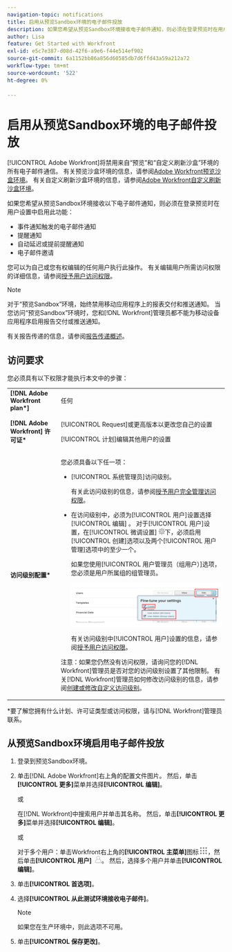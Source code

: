 ```yaml
---
navigation-topic: notifications
title: 启用从预览Sandbox环境的电子邮件投放
description: 如果您希望从预览Sandbox环境接收电子邮件通知，则必须在登录预览时在用户设置中启用此功能。
author: Lisa
feature: Get Started with Workfront
exl-id: e5c7e387-d08d-42f6-a9e6-f44e514ef902
source-git-commit: 6a1152bb86a856d60585db7d6ffd43a59a212a72
workflow-type: tm+mt
source-wordcount: '522'
ht-degree: 0%

---
```


# 启用从预览Sandbox环境的电子邮件投放

[!UICONTROL Adobe Workfront]将禁用来自“预览”和“自定义刷新沙盒”环境的所有电子邮件通信。 有关预览沙盒环境的信息，请参阅[Adobe Workfront预览沙盒环境](../../administration-and-setup/set-up-workfront/workfront-testing-environments/wf-preview-sandbox-environment.md)。 有关自定义刷新沙盒环境的信息，请参阅[Adobe Workfront自定义刷新沙盒环境](../../administration-and-setup/set-up-workfront/workfront-testing-environments/wf-custom-refresh-sandbox-environment.md)。

如果您希望从预览Sandbox环境接收以下电子邮件通知，则必须在登录预览时在用户设置中启用此功能：

* 事件通知触发的电子邮件通知
* 提醒通知
* 自动延迟或提前提醒通知
* 电子邮件邀请

您可以为自己或您有权编辑的任何用户执行此操作。 有关编辑用户所需访问权限的详细信息，请参阅[授予用户访问权限](../../administration-and-setup/add-users/configure-and-grant-access/grant-access-other-users.md)。

>[!NOTE]
>
>对于“预览Sandbox”环境，始终禁用移动应用程序上的报表交付和推送通知。 当您访问“预览Sandbox”环境时，您和[!DNL Workfront]管理员都不能为移动设备应用程序启用报告交付或推送通知。
>
>有关报告传递的信息，请参阅[报告传递概述](../../reports-and-dashboards/reports/creating-and-managing-reports/set-up-report-deliveries.md)。

## 访问要求

您必须具有以下权限才能执行本文中的步骤：

<table style="table-layout:auto"> 
 <col> 
 </col> 
 <col> 
 </col> 
 <tbody> 
  <tr> 
   <td role="rowheader"><strong>[!DNL Adobe Workfront plan*]</strong></td> 
   <td> <p>任何</p> </td> 
  </tr> 
  <tr> 
   <td role="rowheader"><strong>[!DNL Adobe Workfront] 许可证*</strong></td> 
   <td> <p>[!UICONTROL Request]或更高版本以更改您自己的设置</p> <p>[!UICONTROL 计划]编辑其他用户的设置</p> </td> 
  </tr> 
  <tr> 
   <td role="rowheader"><strong>访问级别配置*</strong></td> 
   <td> <p>您必须具备以下任一项：</p> 
    <ul> 
     <li> <p>[!UICONTROL 系统管理员]访问级别。</p> <p> 有关此访问级别的信息，请参阅<a href="../../administration-and-setup/add-users/configure-and-grant-access/grant-a-user-full-administrative-access.md" class="MCXref xref">授予用户完全管理访问权限</a>。 </p> </li> 
     <li> <p>在访问级别中，必须为[!UICONTROL 用户]设置选择[!UICONTROL 编辑] 。 对于[!UICONTROL 用户]设置，在[!UICONTROL 微调设置] <img src="assets/gear-icon-in-access-levels.png">下，必须启用[!UICONTROL 创建]选项以及两个[!UICONTROL 用户管理]选项中的至少一个。 </p> <p>如果您使用[!UICONTROL 用户管理员（组用户）]选项，您必须是用户所属组的组管理员。</p> <p> <img src="assets/access-req-users-350x101.png" style="width: 350;height: 101;"> </p> <p>有关访问级别中[!UICONTROL 用户]设置的信息，请参阅<a href="../../administration-and-setup/add-users/configure-and-grant-access/grant-access-other-users.md" class="MCXref xref">授予用户访问权限</a>。</p> </li> 
    </ul> <p>注意：如果您仍然没有访问权限，请询问您的[!DNL Workfront]管理员是否对您的访问级别设置了其他限制。 有关[!DNL Workfront]管理员如何修改访问级别的信息，请参阅<a href="../../administration-and-setup/add-users/configure-and-grant-access/create-modify-access-levels.md" class="MCXref xref">创建或修改自定义访问级别</a>。</p> </td> 
  </tr> 
 </tbody> 
</table>

&#42;要了解您拥有什么计划、许可证类型或访问权限，请与[!DNL Workfront]管理员联系。

## 从预览Sandbox环境启用电子邮件投放

1. 登录到预览Sandbox环境。
1. 单击[!DNL Adobe Workfront]右上角的配置文件图片。 然后，单击&#x200B;**[!UICONTROL 更多]**&#x200B;菜单并选择&#x200B;**[!UICONTROL 编辑]**。

   或

   在[!DNL Workfront]中搜索用户并单击其名称。 然后，单击&#x200B;**[!UICONTROL 更多]**&#x200B;菜单并选择&#x200B;**[!UICONTROL 编辑]**。

   或

   对于多个用户：单击Workfront右上角的&#x200B;**[!UICONTROL 主菜单]**&#x200B;图标![主菜单图标](assets/main-menu-icon.png)，然后单击&#x200B;**[!UICONTROL 用户]** ![用户图标](assets/users-icon-in-main-menu.png)。  然后，选择多个用户并单击&#x200B;**[!UICONTROL 编辑]**。

1. 单击&#x200B;**[!UICONTROL 首选项]**。
1. 选择&#x200B;**[!UICONTROL 从此测试环境接收电子邮件]**。

   >[!NOTE]
   >
   >如果您在生产环境中，则此选项不可用。

1. 单击&#x200B;**[!UICONTROL 保存更改]**。
